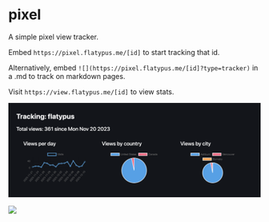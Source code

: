 # pixel

A simple pixel view tracker.

Embed `https://pixel.flatypus.me/[id]` to start tracking that id.

Alternatively, embed `![](https://pixel.flatypus.me/[id]?type=tracker)` in a .md to track on markdown pages.

Visit `https://view.flatypus.me/[id]` to view stats.

![Example usage:](/images/example.png)

![](https://pixel.flatypus.me/a16be4b2-ae3b-40f7-a946-8c8eaf540670?type=tracker)
